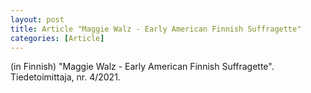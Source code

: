 ```yaml
---
layout: post
title: Article "Maggie Walz - Early American Finnish Suffragette"
categories: [Article] 
---
```

(in Finnish) "Maggie Walz - Early American Finnish Suffragette". Tiedetoimittaja, nr. 4/2021.
